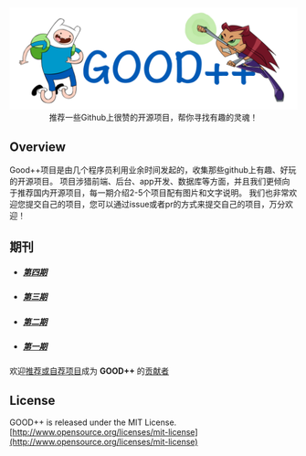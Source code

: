 <p align="center">
  <img src="./images/logo.png" width="660"/>
  <br>推荐一些Github上很赞的开源项目，帮你寻找有趣的灵魂！
</p>

## Overview

Good++项目是由几个程序员利用业余时间发起的，收集那些github上有趣、好玩的开源项目。
项目涉猎前端、后台、app开发、数据库等方面，并且我们更倾向于推荐国内开源项目，每一期介绍2-5个项目配有图片和文字说明。
我们也非常欢迎您提交自己的项目，您可以通过issue或者pr的方式来提交自己的项目，万分欢迎！

## 期刊

* ##### [第四期](./content/04.md)

* ##### [第三期](./content/03.md)

* ##### [第二期](./content/02.md)
* ##### [第一期](./content/01.md)

欢迎[推荐或自荐项目](https://github.com/DeformedSteel/good/issues/new)成为 **GOOD++** 的[贡献者](https://github.com/DeformedSteel/good/blob/master/contributors.md)


## License
GOOD++ is released under the MIT License. [http://www.opensource.org/licenses/mit-license](http://www.opensource.org/licenses/mit-license)
